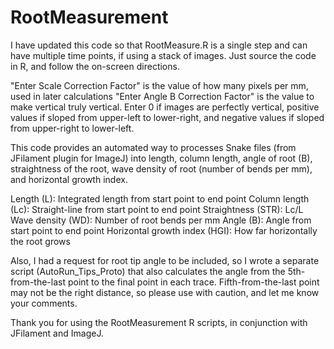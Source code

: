 # RootMeasurement

I have updated this code so that RootMeasure.R is a single step and can have multiple time points, if using a stack of images.
Just source the code in R, and follow the on-screen directions.

"Enter Scale Correction Factor" is the value of how many pixels per mm, used in later calculations
"Enter Angle B Correction Factor" is the value to make vertical truly vertical.  Enter 0 if images are perfectly vertical, positive values if sloped from upper-left to lower-right, and negative values if sloped from upper-right to lower-left.

This code provides an automated way to processes Snake files (from JFilament plugin for ImageJ) into length, column length, angle of root (B), straightness of the root, wave density of root (number of bends per mm), and horizontal growth index.

Length (L):                     Integrated length from start point to end point
Column length (Lc):             Straight-line from start point to end point
Straightness (STR):             Lc/L
Wave density (WD):              Number of root bends per mm
Angle (B):                      Angle from start point to end point
Horizontal growth index (HGI):  How far horizontally the root grows

Also, I had a request for root tip angle to be included, so I wrote a separate script (AutoRun_Tips_Proto) that also calculates the angle from the 5th-from-the-last point to the final point in each trace.  Fifth-from-the-last point may not be the right distance, so please use with caution, and let me know your comments.

Thank you for using the RootMeasurement R scripts, in conjunction with JFilament and ImageJ.
